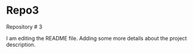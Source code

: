 # Repo3
Repository # 3

I am editing the README file. Adding some more details about the project description.
